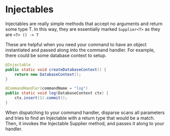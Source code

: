 # Injectables

Injectables are really simple methods that accept no arguments and return some type T.  In this way, they are essentially marked `Supplier<T>` as they are `<T> () -> T`

These are helpful when you need your command to have an object instantiated and passed along into the command handler.  For example, there could be some database context to setup.

```java
@Injectable
public static void createDatabaseContext() {
    return new DatabaseContext();
}

@CommandHandler(commandName = "log")
public static void log(DatabaseContext ctx) {
    ctx.insert(1).commit();
}
```

When dispatching to your command handler, disparse scans all parameters and tries to find an Injectable with a return type that would be a match.  Then, it invokes the Injectable Supplier method, and passes it along to your handler.
